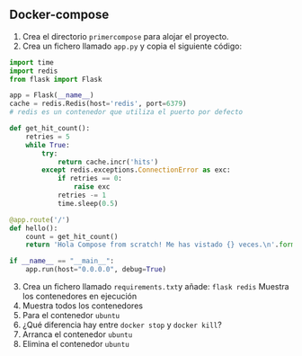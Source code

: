 ## Docker-compose
1. Crea el directorio `primercompose` para alojar el proyecto.
2. Crea un fichero llamado `app.py` y copia el siguiente código:
```python
import time
import redis
from flask import Flask

app = Flask(__name__)
cache = redis.Redis(host='redis', port=6379)
# redis es un contenedor que utiliza el puerto por defecto

def get_hit_count():
    retries = 5
    while True:
        try:
            return cache.incr('hits')
        except redis.exceptions.ConnectionError as exc:
            if retries == 0:
                raise exc
            retries -= 1
            time.sleep(0.5)

@app.route('/')
def hello():
    count = get_hit_count()
    return 'Hola Compose from scratch! Me has vistado {} veces.\n'.format(count)

if __name__ == "__main__":
    app.run(host="0.0.0.0", debug=True)
```

3. Crea un fichero llamado `requirements.txt`y añade: 
``
flask
redis
``
Muestra los contenedores en ejecución
4. Muestra todos los contenedores 
5. Para el contenedor `ubuntu`
6. ¿Qué diferencia hay entre `docker stop` y `docker kill`?
7. Arranca el contenedor `ubuntu`
7. Elimina el contenedor `ubuntu`
